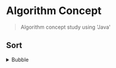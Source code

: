 # Algorithm Concept
> Algorithm concept study using 'Java'

## Sort


<details>
  <summary>Bubble</summary>
  
  ---
  ## [Bubble](https://github.com/leeheefull/Algorithms/tree/master/Concept/src/sort/Bubble.java)
  ```java
  public class Bubble {

    public static void main(String[] args) {

      int arr[] = {30, 60, 40, 50, 20, 10};  

      // after
      for(int i=0; i < arr.length; i++)
        System.out.print(arr[i] + " ");

      System.out.println();
      bubbleSort(arr);

      // before
      for(int i=0; i < arr.length; i++)
        System.out.print(arr[i] + " ");
    }

    public static void bubbleSort(int[] arr) {

      int n = arr.length;
      for(int i=n-1; 0<i; i--)
        for(int j=0; j<i; j++)
          if(arr[j] > arr[j+1])    
            swap(j, j+1, arr);
    }

    public static void swap(int x, int y, int[] arr) {
      int tmp = arr[x];
      arr[x] = arr[y];
      arr[y] = tmp;
    }
  }
  ```
  ```
  30 60 40 50 20 10 
  10 20 30 40 50 60 
  ```
  ---
</details>